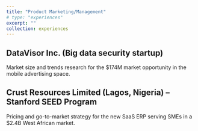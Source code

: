 ```yaml
---
title: "Product Marketing/Management"
# type: "experiences"
excerpt: ""
collection: experiences
---
```


## DataVisor Inc. (Big data security startup)
Market size and trends research for the $174M market opportunity in the mobile advertising space.

## Crust Resources Limited (Lagos, Nigeria) – Stanford SEED Program
Pricing and go-to-market strategy for the new SaaS ERP serving SMEs in a $2.4B West African market.


